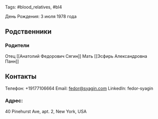 Tags: #blood_relatives, #bl4

День Рождения: 3 июля 1978 года

## Родственники
### Родители
Отец [[Анатолий Федорович Сягин]]
Мать [[Эсфирь Александровна Панн]]

## Контакты
Телефон: +19177106664
Email: fedor@syagin.com
LinkedIn: fedor-syagin

### Адрес:
40 Pinehurst Ave, apt. 2, New York, USA